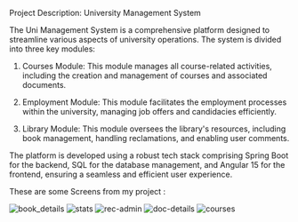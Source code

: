 
Project Description: University Management System

The Uni Management System is a comprehensive platform designed to streamline various aspects of university operations. The system is divided into three key modules:

1. Courses Module: This module manages all course-related activities, including the creation and management of courses and associated documents.

2. Employment Module: This module facilitates the employment processes within the university, managing job offers and candidacies efficiently.

3. Library Module: This module oversees the library's resources, including book management, handling reclamations, and enabling user comments.

The platform is developed using a robust tech stack comprising Spring Boot for the backend, SQL for the database management, and Angular 15 for the frontend, ensuring a seamless and efficient user experience.

These are some Screens from my project : 

![book_details](https://github.com/user-attachments/assets/8c5cf855-dd74-4329-9083-db71b2767e3c)
![stats](https://github.com/user-attachments/assets/ccc406aa-7474-4cab-b9ed-89b5dbd205ac)
![rec-admin](https://github.com/user-attachments/assets/b6364cb6-c1f0-44c6-b320-3d85d881132b)
![doc-details](https://github.com/user-attachments/assets/ead47425-f86e-48f0-89ef-cc3a316cb1e3)
![courses](https://github.com/user-attachments/assets/fa777ec9-13da-443f-9582-dd58cd8cf7fc)

